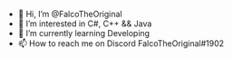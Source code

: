 - 👋 Hi, I’m @FalcoTheOriginal
- 👀 I’m interested in C#, C++ && Java
- 🌱 I’m currently learning Developing
- 📫 How to reach me on Discord FalcoTheOriginal#1902

<!---
FalcoTheOriginal/FalcoTheOriginal is a ✨ special ✨ repository because its `README.md` (this file) appears on your GitHub profile.
You can click the Preview link to take a look at your changes.
--->
